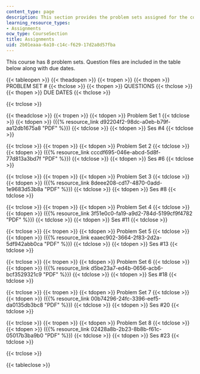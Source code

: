 ```yaml
---
content_type: page
description: This section provides the problem sets assigned for the course.
learning_resource_types:
- Assignments
ocw_type: CourseSection
title: Assignments
uid: 2b01eaaa-6a10-c14c-f629-17d2a8d57fba
---
```


This course has 8 problem sets. Question files are included in the table below along with due dates.

{{< tableopen >}}
{{< theadopen >}}
{{< tropen >}}
{{< thopen >}}
PROBLEM SET #
{{< thclose >}}
{{< thopen >}}
QUESTIONS
{{< thclose >}}
{{< thopen >}}
DUE DATES
{{< thclose >}}

{{< trclose >}}

{{< theadclose >}}
{{< tropen >}}
{{< tdopen >}}
Problem Set 1
{{< tdclose >}}
{{< tdopen >}}
({{% resource_link d92204f2-98dc-a0eb-b79f-aa12db1675a8 "PDF" %}})
{{< tdclose >}}
{{< tdopen >}}
Ses #4
{{< tdclose >}}

{{< trclose >}}
{{< tropen >}}
{{< tdopen >}}
Problem Set 2
{{< tdclose >}}
{{< tdopen >}}
({{% resource_link cccdf695-046e-abcd-5d8f-77d813a3bd7f "PDF" %}})
{{< tdclose >}}
{{< tdopen >}}
Ses #6
{{< tdclose >}}

{{< trclose >}}
{{< tropen >}}
{{< tdopen >}}
Problem Set 3
{{< tdclose >}}
{{< tdopen >}}
({{% resource_link 8deee208-cd17-4870-0add-1e9683d53b8a "PDF" %}})
{{< tdclose >}}
{{< tdopen >}}
Ses #8
{{< tdclose >}}

{{< trclose >}}
{{< tropen >}}
{{< tdopen >}}
Problem Set 4
{{< tdclose >}}
{{< tdopen >}}
({{% resource_link 3f51e0c0-fa19-a9d2-784d-5199cf9f4782 "PDF" %}})
{{< tdclose >}}
{{< tdopen >}}
Ses #11
{{< tdclose >}}

{{< trclose >}}
{{< tropen >}}
{{< tdopen >}}
Problem Set 5
{{< tdclose >}}
{{< tdopen >}}
({{% resource_link eaaec902-3664-2f83-2d2a-5df942abb0ca "PDF" %}})
{{< tdclose >}}
{{< tdopen >}}
Ses #13
{{< tdclose >}}

{{< trclose >}}
{{< tropen >}}
{{< tdopen >}}
Problem Set 6
{{< tdclose >}}
{{< tdopen >}}
({{% resource_link d5be23a7-ed4b-0656-acb6-bcf3529321c9 "PDF" %}})
{{< tdclose >}}
{{< tdopen >}}
Ses #18
{{< tdclose >}}

{{< trclose >}}
{{< tropen >}}
{{< tdopen >}}
Problem Set 7
{{< tdclose >}}
{{< tdopen >}}
({{% resource_link 00b74296-24fc-3396-eef5-da0135db3bc8 "PDF" %}})
{{< tdclose >}}
{{< tdopen >}}
Ses #20
{{< tdclose >}}

{{< trclose >}}
{{< tropen >}}
{{< tdopen >}}
Problem Set 8
{{< tdclose >}}
{{< tdopen >}}
({{% resource_link 02428a8b-2b23-8b8b-f61c-05017b3ba9b0 "PDF" %}})
{{< tdclose >}}
{{< tdopen >}}
Ses #23
{{< tdclose >}}

{{< trclose >}}

{{< tableclose >}}